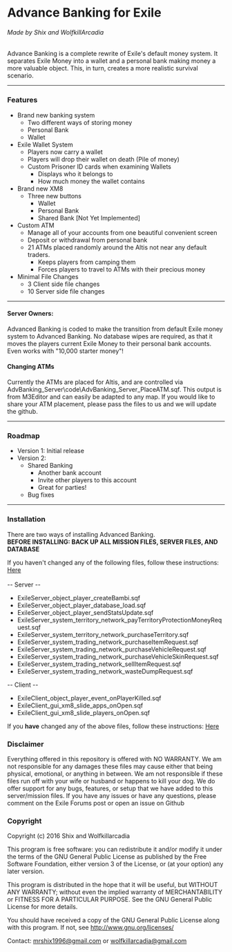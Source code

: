 # Advance Banking for Exile
###### Made by Shix and WolfkillArcadia
Advance Banking is a complete rewrite of Exile's default money system. It separates Exile Money into a wallet and a personal bank making money a more valuable object. This, in turn, creates a more realistic survival scenario.

---
### Features
- Brand new banking system
    - Two different ways of storing money
    - Personal Bank
    - Wallet
- Exile Wallet System
    - Players now carry a wallet
    - Players will drop their wallet on death (Pile of money)
    - Custom Prisoner ID cards when examining Wallets
        - Displays who it belongs to
        - How much money the wallet contains
- Brand new XM8
    - Three new buttons
        - Wallet
        - Personal Bank
        - Shared Bank [Not Yet Implemented]
- Custom ATM
    - Manage all of your accounts from one beautiful convenient screen
    - Deposit or withdrawal from personal bank
    - 21 ATMs placed randomly around the Altis not near any default traders.
        - Keeps players from camping them
        - Forces players to travel to ATMs with their precious money
- Minimal File Changes
    - 3 Client side file changes
    - 10 Server side file changes
---
#### Server Owners:
Advanced Banking is coded to make the transition from default Exile money system to Advanced Banking. No database wipes are required, as that it moves the players current Exile Money to their personal bank accounts. Even works with "10,000 starter money"!

#### Changing ATMs
Currently the ATMs are placed for Altis, and are controlled via AdvBanking_Server\code\AdvBanking_Server_PlaceATM.sqf. This output is from M3Editor and can easily be adapted to any map. If you would like to share your ATM placement, please pass the files to us and we will update the github.

---
### Roadmap
* Version 1: Initial release
* Version 2:
    * Shared Banking
        * Another bank account
        * Invite other players to this account
        * Great for parties!
    * Bug fixes
---
### Installation
There are two ways of installing Advanced Banking.<br>
**BEFORE INSTALLING: BACK UP ALL MISSION FILES, SERVER FILES, AND DATABASE**

If you haven't changed any of the following files, follow these instructions: [Here](https://github.com/WolfkillArcadia/AdvancedBanking/blob/master/FreshServerInstallation.md)<br><br>
-- Server --
* ExileServer_object_player_createBambi.sqf
* ExileServer_object_player_database_load.sqf
* ExileServer_object_player_sendStatsUpdate.sqf
* ExileServer_system_territory_network_payTerritoryProtectionMoneyRequest.sqf
* ExileServer_system_territory_network_purchaseTerritory.sqf
* ExileServer_system_trading_network_purchaseItemRequest.sqf
* ExileServer_system_trading_network_purchaseVehicleRequest.sqf
* ExileServer_system_trading_network_purchaseVehicleSkinRequest.sqf
* ExileServer_system_trading_network_sellItemRequest.sqf
* ExileServer_system_trading_network_wasteDumpRequest.sqf

-- Client --
* ExileClient_object_player_event_onPlayerKilled.sqf
* ExileClient_gui_xm8_slide_apps_onOpen.sqf
* ExileClient_gui_xm8_slide_players_onOpen.sqf

If you **have** changed any of the above files, follow these instructions: [Here](https://github.com/WolfkillArcadia/AdvancedBanking/blob/master/ModdedServerInstallation.md)

### Disclaimer
Everything offered in this repository is offered with NO WARRANTY. We am not responsible for any damages these files may cause either that being physical, emotional, or anything in between. We am not responsible if these files run off with your wife or husband or happens to kill your dog. We do offer support for any bugs, features, or setup that we have added to this server/mission files. If you have any issues or have any questions, please comment on the Exile Forums post or open an issue on Github

### Copyright
Copyright (c) 2016 Shix and Wolfkillarcadia

This program is free software: you can redistribute it and/or modify
it under the terms of the GNU General Public License as published by
the Free Software Foundation, either version 3 of the License, or
(at your option) any later version.

This program is distributed in the hope that it will be useful,
but WITHOUT ANY WARRANTY; without even the implied warranty of
MERCHANTABILITY or FITNESS FOR A PARTICULAR PURPOSE.  See the
GNU General Public License for more details.

You should have received a copy of the GNU General Public License
along with this program.  If not, see <http://www.gnu.org/licenses/>

Contact: mrshix1996@gmail.com or wolfkillarcadia@gmail.com
